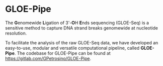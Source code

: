 # GLOE-Pipe

The **G**enomewide **L**igation of 3'-**O**H **E**nds sequencing (GLOE-Seq) is a sensitive method to capture DNA strand breaks genomewide at nucleotide resolution.

To facilitate the analysis of the raw GLOE-Seq data, we have developed an easy-to-use, modular and versatile computational pipeline, called **GLOE-Pipe**. The codebase for GLOE-Pipe can be found at <https://gitlab.com/GPetrosino/GLOE-Pipe>.
